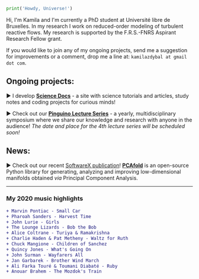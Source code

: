```python
print('Howdy, Universe!')
```

Hi, I'm Kamila and I'm currently a PhD student at Université libre de Bruxelles. In my research I work on reduced-order modeling of turbulent reactive flows. My research is supported by the F.R.S.-FNRS Aspirant Research Fellow grant.

If you would like to join any of my ongoing projects, send me a suggestion for improvements or a comment, drop me a line at: `kamilazdybal at gmail dot com`.

## Ongoing projects:

► I develop [**Science Docs**](https://kamilazdybal.github.io/science-docs/) - a site with science tutorials and articles, study notes and coding projects for curious minds!

► Check out our [**Pinguino Lecture Series**](http://boccelliengineering.altervista.org/PLS_website/index.html) - a yearly, multidisciplinary symposium where we share our knowledge and research with anyone in the audience! *The date and place for the 4th lecture series will be scheduled soon!*

## News:

► Check out our recent [SoftwareX publication](https://authors.elsevier.com/sd/article/S2352711020303435)! [**PCAfold**](https://pcafold.readthedocs.io/) is an open-source Python library for generating, analyzing and improving low-dimensional manifolds obtained *via* Principal Component Analysis.

------

### My 2020 music highlights

```diff
+ Marvin Pontiac - Small Car
+ Pharoah Sanders - Harvest Time
+ John Lurie - Girls
+ The Lounge Lizards - Bob the Bob
+ Alice Coltrane - Turiya & Ramakrishna
+ Charlie Haden & Pat Metheny - Waltz for Ruth
+ Chuck Mangione - Children of Sanchez
+ Quincy Jones - What's Going On
+ John Surman - Wayfarers All
+ Jan Garbarek - Brother Wind March
+ Ali Farka Touré & Toumani Diabaté - Ruby
+ Anouar Brahem - The Mozdok's Train
```
